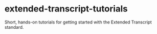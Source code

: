 # extended-transcript-tutorials
Short, hands-on tutorials for getting started with the Extended Transcript standard.
